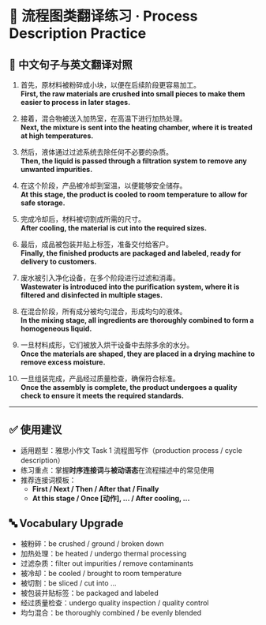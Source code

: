 # 🔄 流程图类翻译练习 · Process Description Practice

## 📌 中文句子与英文翻译对照

1. 首先，原材料被粉碎成小块，以便在后续阶段更容易加工。  
   **First, the raw materials are crushed into small pieces to make them easier to process in later stages.**

2. 接着，混合物被送入加热室，在高温下进行加热处理。  
   **Next, the mixture is sent into the heating chamber, where it is treated at high temperatures.**

3. 然后，液体通过过滤系统去除任何不必要的杂质。  
   **Then, the liquid is passed through a filtration system to remove any unwanted impurities.**

4. 在这个阶段，产品被冷却到室温，以便能够安全储存。  
   **At this stage, the product is cooled to room temperature to allow for safe storage.**

5. 完成冷却后，材料被切割成所需的尺寸。  
   **After cooling, the material is cut into the required sizes.**

6. 最后，成品被包装并贴上标签，准备交付给客户。  
   **Finally, the finished products are packaged and labeled, ready for delivery to customers.**

7. 废水被引入净化设备，在多个阶段进行过滤和消毒。  
   **Wastewater is introduced into the purification system, where it is filtered and disinfected in multiple stages.**

8. 在混合阶段，所有成分被均匀混合，形成均匀的液体。  
   **In the mixing stage, all ingredients are thoroughly combined to form a homogeneous liquid.**

9. 一旦材料成形，它们被放入烘干设备中去除多余的水分。  
   **Once the materials are shaped, they are placed in a drying machine to remove excess moisture.**

10. 一旦组装完成，产品经过质量检查，确保符合标准。  
    **Once the assembly is complete, the product undergoes a quality check to ensure it meets the required standards.**

---

## ✅ 使用建议

- 适用题型：雅思小作文 Task 1 流程图写作（production process / cycle description）
- 练习重点：掌握**时序连接词**与**被动语态**在流程描述中的常见使用
- 推荐连接词模板：
  - **First / Next / Then / After that / Finally**
  - **At this stage / Once [动作], … / After cooling, …**

## 🔤 Vocabulary Upgrade

- 被粉碎：be crushed / ground / broken down  
- 加热处理：be heated / undergo thermal processing  
- 过滤杂质：filter out impurities / remove contaminants  
- 被冷却：be cooled / brought to room temperature  
- 被切割：be sliced / cut into …  
- 被包装并贴标签：be packaged and labeled  
- 经过质量检查：undergo quality inspection / quality control  
- 均匀混合：be thoroughly combined / be evenly blended  
